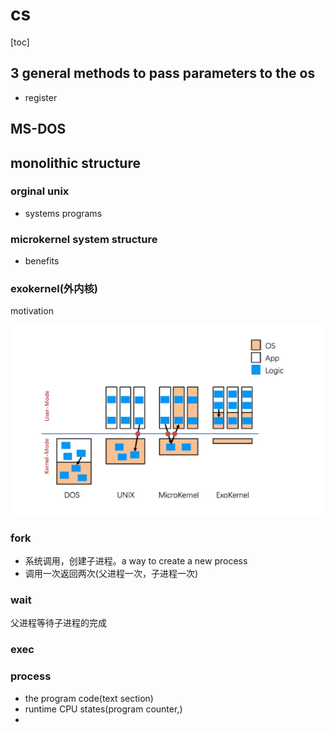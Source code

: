 # cs

[toc]

## 3 general methods to pass parameters to the os

* register

## MS-DOS

## monolithic structure

### orginal unix

* systems programs
  
### microkernel system structure

* benefits

### exokernel(外内核)

motivation

![code](com.png)

### fork

* 系统调用，创建子进程。a way to create a new process
* 调用一次返回两次(父进程一次，子进程一次)

### wait

父进程等待子进程的完成

### exec

### process

* the program code(text section)
* runtime CPU states(program counter,)
* 